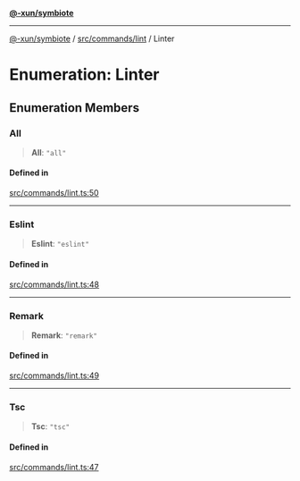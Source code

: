 [**@-xun/symbiote**](../../../../README.md)

***

[@-xun/symbiote](../../../../README.md) / [src/commands/lint](../README.md) / Linter

# Enumeration: Linter

## Enumeration Members

### All

> **All**: `"all"`

#### Defined in

[src/commands/lint.ts:50](https://github.com/Xunnamius/symbiote/blob/26e756362a16f050e03cef2c4c582d94e29614cd/src/commands/lint.ts#L50)

***

### Eslint

> **Eslint**: `"eslint"`

#### Defined in

[src/commands/lint.ts:48](https://github.com/Xunnamius/symbiote/blob/26e756362a16f050e03cef2c4c582d94e29614cd/src/commands/lint.ts#L48)

***

### Remark

> **Remark**: `"remark"`

#### Defined in

[src/commands/lint.ts:49](https://github.com/Xunnamius/symbiote/blob/26e756362a16f050e03cef2c4c582d94e29614cd/src/commands/lint.ts#L49)

***

### Tsc

> **Tsc**: `"tsc"`

#### Defined in

[src/commands/lint.ts:47](https://github.com/Xunnamius/symbiote/blob/26e756362a16f050e03cef2c4c582d94e29614cd/src/commands/lint.ts#L47)
